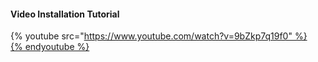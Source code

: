 #### Video Installation Tutorial

{% youtube src="https://www.youtube.com/watch?v=9bZkp7q19f0" %}{% endyoutube %}

